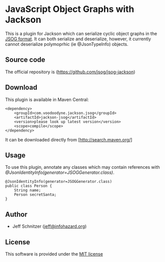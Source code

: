 # JavaScript Object Graphs with Jackson

This is a plugin for Jackson which can serialize cyclic object graphs in the [JSOG format](https://github.com/jsog/jsog).
It can both serialize and deserialize, however, it currently cannot deserialize polymoprhic (ie @JsonTypeInfo) objects.

## Source code

The official repository is (https://github.com/jsog/jsog-jackson)

## Download

This plugin is available in Maven Central:

	<dependency>
		<groupId>com.voodoodyne.jackson.jsog</groupId>
		<artifactId>jackson-jsog</artifactId>
		<version>please look up latest version</version>
		<scope>compile</scope>
	</dependency>

It can be downloaded directly from [http://search.maven.org/]

## Usage

To use this plugin, annotate any classes which may contain references with *@JsonIdentityInfo(generator=JSOGGenerator.class)*.

    @JsonIdentityInfo(generator=JSOGGenerator.class)
    public class Person {
        String name;
        Person secretSanta;
    }
    
## Author

* Jeff Schnitzer (jeff@infohazard.org)

## License

This software is provided under the [MIT license](http://opensource.org/licenses/MIT)
